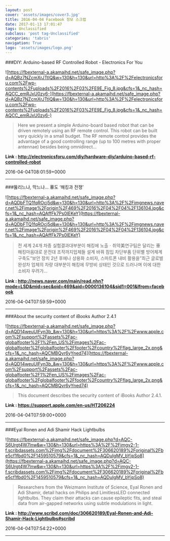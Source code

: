 ```yaml
---
layout: post
cover: 'assets/images/cover3.jpg'
title: 2016-04-04 Facebook 정보 스크랩
date: 2017-01-13 17:01:47
tags: Unclassified
subclass: 'post tag-Unclassified'
categories: 'tabris'
navigation: True
logo: 'assets/images/logo.png'
---
```


###DIY: Arduino-based RF Controlled Robot - Electronics For You

![https://fbexternal-a.akamaihd.net/safe_image.php?d=AQBz7NZcmXrJTtIQ&w=130&h=130&url=http%3A%2F%2Felectronicsforu.com%2Fwp-contents%2Fuploads%2F2016%2F03%2FE9E_Fig_8.jpg&cfs=1&_nc_hash=AQCC_emRJxU0zy6-](https://fbexternal-a.akamaihd.net/safe_image.php?d=AQBz7NZcmXrJTtIQ&w=130&h=130&url=http%3A%2F%2Felectronicsforu.com%2Fwp-contents%2Fuploads%2F2016%2F03%2FE9E_Fig_8.jpg&cfs=1&_nc_hash=AQCC_emRJxU0zy6-)

>Here we present a simple Arduino-board based robot that can be driven remotely using an RF remote control. This robot can be built very quickly in a small budget. The RF remote control provides the advantage of a good controlling range (up to 100 metres with proper antennae) besides being omnidirect…

**Link : <http://electronicsforu.com/diy/hardware-diy/arduino-based-rf-controlled-robot>**

2016-04-04T08:01:59+0000

---

###뚫리느냐, 막느냐... 車도 ‘해킹과 전쟁’

![https://fbexternal-a.akamaihd.net/safe_image.php?d=AQDbFTQ1fqROcj5d&w=130&h=130&url=http%3A%2F%2Fimgnews.naver.net%2Fimage%2Forigin%2F469%2F2016%2F04%2F04%2F136104.jpg&cfs=1&_nc_hash=AQAffFk7Ps0IEKeY](https://fbexternal-a.akamaihd.net/safe_image.php?d=AQDbFTQ1fqROcj5d&w=130&h=130&url=http%3A%2F%2Fimgnews.naver.net%2Fimage%2Forigin%2F469%2F2016%2F04%2F04%2F136104.jpg&cfs=1&_nc_hash=AQAffFk7Ps0IEKeY)

>전 세계 24개 차종 실험결과대부분이 해킹에 노출ㆍ취약美연구팀은 달리는 車 해킹마음대로 운전대 조작까지업체들 설계 바꿔 침입 차단부품 단위별 방어체계 구축도“보안 장치 2년 후에나 상용화 소비자, 스마트폰 내비 활용을”최근 글로벌 완성차 업체의 차량 대부분이 해킹에 무방비 상태인 것으로 드러나며 이에 대한 소비자 우려가...

**Link : <http://news.naver.com/main/read.nhn?mode=LSD&mid=sec&oid=469&aid=0000136104&sid1=001&lfrom=facebook>**

2016-04-04T07:59:59+0000

---

###About the security content of iBooks Author 2.4.1

![https://fbexternal-a.akamaihd.net/safe_image.php?d=AQD14weuUlFyn3b_&w=130&h=130&url=https%3A%2F%2Fwww.apple.com%2Fsupport%2Fassets%2Fac-globalfooter%2F1%2Fen_US%2Fimages%2Fac-globalfooter%2Fglobalfooter%2Ffooter%2Fcountry%2Fflag_large_2x.png&cfs=1&_nc_hash=AQCMBQvr6yYned74](https://fbexternal-a.akamaihd.net/safe_image.php?d=AQD14weuUlFyn3b_&w=130&h=130&url=https%3A%2F%2Fwww.apple.com%2Fsupport%2Fassets%2Fac-globalfooter%2F1%2Fen_US%2Fimages%2Fac-globalfooter%2Fglobalfooter%2Ffooter%2Fcountry%2Fflag_large_2x.png&cfs=1&_nc_hash=AQCMBQvr6yYned74)

>This document describes the security content of iBooks Author 2.4.1.

**Link : <https://support.apple.com/en-us/HT206224>**

2016-04-04T07:59:00+0000

---

###Eyal Ronen and Adi Shamir Hack Lightbulbs

![https://fbexternal-a.akamaihd.net/safe_image.php?d=AQC-S6Urgt4W7lnw&w=130&h=130&url=https%3A%2F%2Fimgv2-1-f.scribdassets.com%2Fimg%2Fdocument%2F306620189%2Foriginal%2Fbe5cf1fbd0%2F1459510579&cfs=1&_nc_hash=AQDuIgMV_bYjpSo8](https://fbexternal-a.akamaihd.net/safe_image.php?d=AQC-S6Urgt4W7lnw&w=130&h=130&url=https%3A%2F%2Fimgv2-1-f.scribdassets.com%2Fimg%2Fdocument%2F306620189%2Foriginal%2Fbe5cf1fbd0%2F1459510579&cfs=1&_nc_hash=AQDuIgMV_bYjpSo8)

>Researchers from the Weizmann Institute of Science, Eyal Ronen and Adi Shamir, detail hacks on Philips and LimitlessLED connected lightbulbs. They claim their attacks can cause epileptic fits, and steal data from air-gapped networks using subtle modulations in light.

**Link : <http://www.scribd.com/doc/306620189/Eyal-Ronen-and-Adi-Shamir-Hack-Lightbulbs#scribd>**

2016-04-04T07:54:22+0000

---

